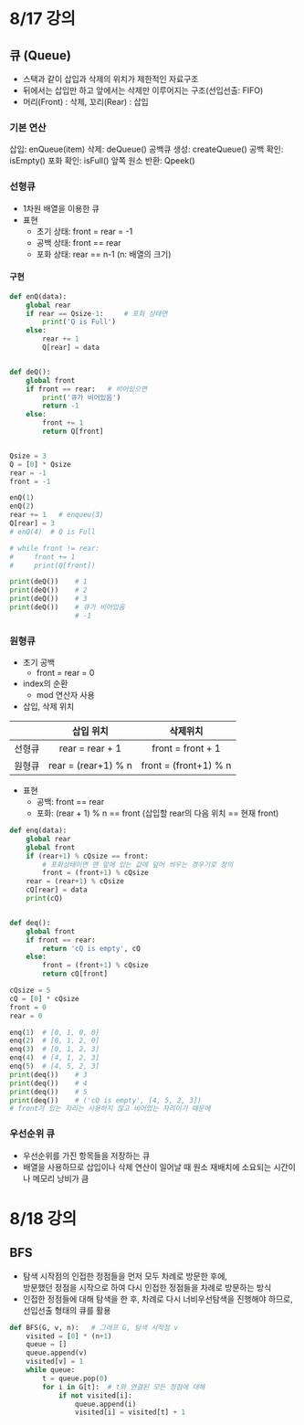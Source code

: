 # 8/17 강의
## 큐 (Queue)
- 스택과 같이 삽입과 삭제의 위치가 제한적인 자료구조
- 뒤에서는 삽입만 하고 앞에서는 삭제만 이루어지는 구조(선입선출: FIFO)
- 머리(Front) : 삭제, 꼬리(Rear) : 삽입
### 기본 연산
삽입: enQueue(item)
삭제: deQueue()
공백큐 생성: createQueue()
공백 확인: isEmpty()
포화 확인: isFull()
앞쪽 원소 반환: Qpeek()

### 선형큐
- 1차원 배열을 이용한 큐
- 표현
    - 초기 상태: front = rear = -1
    - 공백 상태: front == rear
    - 포화 상태: rear == n-1 (n: 배열의 크기)
#### 구현
```python
def enQ(data):
    global rear
    if rear == Qsize-1:     # 포화 상태면
        print('Q is Full')
    else:
        rear += 1
        Q[rear] = data


def deQ():
    global front
    if front == rear:   # 비어있으면
        print('큐가 비어있음')
        return -1
    else:
        front += 1
        return Q[front]


Qsize = 3
Q = [0] * Qsize
rear = -1
front = -1

enQ(1)
enQ(2)
rear += 1   # enqueu(3)
Q[rear] = 3
# enQ(4)  # Q is Full

# while front != rear:
#     front += 1
#     print(Q[front])

print(deQ())    # 1
print(deQ())    # 2
print(deQ())    # 3
print(deQ())    # 큐가 비어있음
                # -1
```
### 원형큐
- 초기 공백
    - front = rear = 0
- index의 순환
    - mod 연산자 사용
- 삽입, 삭제 위치

||삽입 위치|삭제위치|
|:--:|:--:|:--:|
|선형큐|rear = rear + 1|front = front + 1|
|원형큐|rear = (rear+1) % n|front = (front+1) % n|
- 표현
    - 공백: front == rear
    - 포화: (rear + 1) % n == front (삽입할 rear의 다음 위치 == 현재 front)

```python
def enq(data):
    global rear
    global front
    if (rear+1) % cQsize == front:
        # 포화상태이면 맨 앞에 있는 값에 덮어 씌우는 경우기로 정의
        front = (front+1) % cQsize
    rear = (rear+1) % cQsize
    cQ[rear] = data
    print(cQ)


def deq():
    global front
    if front == rear:
        return 'cQ is empty', cQ
    else:
        front = (front+1) % cQsize
        return cQ[front]

cQsize = 5
cQ = [0] * cQsize
front = 0
rear = 0

enq(1)  # [0, 1, 0, 0]
enq(2)  # [0, 1, 2, 0]
enq(3)  # [0, 1, 2, 3]
enq(4)  # [4, 1, 2, 3]
enq(5)  # [4, 5, 2, 3]
print(deq())    # 3
print(deq())    # 4
print(deq())    # 5
print(deq())    # ('cQ is empty', [4, 5, 2, 3])
# front가 있는 자리는 사용하지 않고 비어있는 자리이기 때문에
```
### 우선순위 큐
- 우선순위를 가진 항목들을 저장하는 큐
- 배열을 사용하므로 삽입이나 삭제 연산이 일어날 때 원소 재배치에 소요되는 시간이나 메모리 낭비가 큼

# 8/18 강의
## BFS
- 탐색 시작점의 인접한 정점들을 먼저 모두 차례로 방문한 후에,<br/>
방문했던 정점을 시작으로 하여 다시 인접한 정점들을 차례로 방문하는 방식
- 인접한 정점들에 대해 탐색을 한 후, 차례로 다시 너비우선탐색을 진행해야 하므로, <br/>선입선출 형태의 큐를 활용
```python
def BFS(G, v, n):   # 그래프 G, 탐색 시작점 v
    visited = [0] * (n+1)
    queue = []
    queue.append(v)
    visited[v] = 1
    while queue:
        t = queue.pop(0)
        for i in G[t]:  # t와 연결된 모든 정점에 대해
            if not visited[i]:
                queue.append(i)
                visited[i] = visited[t] + 1
```